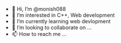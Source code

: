 - 👋 Hi, I’m @monish088
- 👀 I’m interested in C++, Web development
- 🌱 I’m currently learning web devlopment
- 💞️ I’m looking to collaborate on ...
- 📫 How to reach me ...

<!---
monish088/monish088 is a ✨ special ✨ repository because its `README.md` (this file) appears on your GitHub profile.
You can click the Preview link to take a look at your changes.
--->
